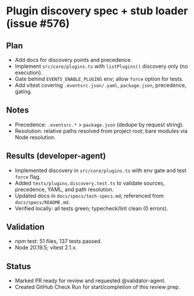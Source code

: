 # Plugin discovery spec + stub loader (issue #576)

## Plan

- Add docs for discovery points and precedence.
- Implement `src/core/plugins.ts` with `listPlugins()` discovery only (no execution).
- Gate behind `EVENTS_ENABLE_PLUGINS` env; allow `force` option for tests.
- Add vitest covering `.eventsrc.json/.yaml`, `package.json`, precedence, gating.

## Notes

- Precedence: `.eventsrc.*` > `package.json` (dedupe by request string).
- Resolution: relative paths resolved from project root; bare modules via Node resolution.

## Results (developer-agent)

- Implemented discovery in `src/core/plugins.ts` with env gate and test `force` flag.
- Added `tests/plugins.discovery.test.ts` to validate sources, precedence, YAML, and path resolution.
- Updated docs in `docs/specs/tech-specs.md`; referenced from `docs/specs/README.md`.
- Verified locally: all tests green; typecheck/lint clean (0 errors).

## Validation

- npm test: 51 files, 137 tests passed.
- Node 20.19.5; vitest 2.1.x.

## Status

- Marked PR ready for review and requested @validator-agent.
- Created GitHub Check Run for start/completion of this review prep.
